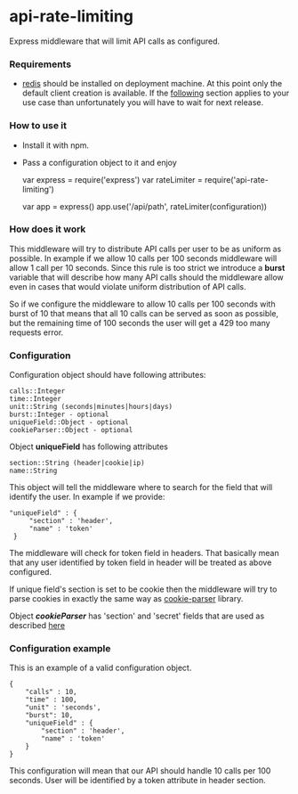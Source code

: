 # api-rate-limiting

Express middleware that will limit API calls as configured. 

### Requirements 

- [redis](https://redis.io/) should be installed on deployment machine. At this point only the default client creation is available. If the [following](https://github.com/NodeRedis/node_redis#rediscreateclient) section applies to your use case than unfortunately you will have to wait for next release. 

### How to use it

- Install it with npm. 
- Pass a configuration object to it and enjoy



    var express = require('express')
    var rateLimiter = require('api-rate-limiting')

    var app = express()
    app.use('/api/path', rateLimiter(configuration))



### How does it work

This middleware will try to distribute API calls per user to be as uniform as possible. In example if we allow 10 calls per 100 seconds middleware will allow 1 call per 10 seconds. Since this rule is too strict we introduce a **burst** variable that will describe how many API calls should the middleware allow even in cases that would violate uniform distribution of API calls.
 
So if we configure the middleware to allow 10 calls per 100 seconds with burst of 10 that means that all 10 calls can be served as soon as possible, but the remaining time of 100 seconds the user will get a 429 too many requests error. 

### Configuration

Configuration object should have following attributes:

    calls::Integer
    time::Integer
    unit::String (seconds|minutes|hours|days)
    burst::Integer - optional
    uniqueField::Object - optional
    cookieParser::Object - optional
    
 Object **uniqueField** has following attributes
 
    section::String (header|cookie|ip)
    name::String
    
 This object will tell the middleware where to search for the field that will identify the user. In example if we provide:
 
    "uniqueField" : {
         "section" : 'header',
         "name" : 'token'
     }
 
 The middleware will check for token field in headers. That basically mean that any user identified by token field in header will be treated as above configured. 
 
 If unique field's section is set to be cookie then the middleware will try to parse cookies in exactly the same way as [cookie-parser](https://github.com/expressjs/cookie-parser) library. 
 
Object ***cookieParser*** has 'section' and 'secret' fields that are used as described [here](https://github.com/expressjs/cookie-parser#cookieparsersecret-options)

### Configuration example

This is an example of a valid configuration object. 

    {
        "calls" : 10,
        "time" : 100, 
        "unit" : 'seconds', 
        "burst": 10, 
        "uniqueField" : { 
            "section" : 'header',
            "name" : 'token'
        }
    }
    
This configuration will mean that our API should handle 10 calls per 100 seconds. User will be identified by a token attribute in header section. 
